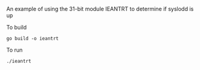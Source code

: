 An example of using the 31-bit module IEANTRT to determine if syslodd is up

To build
```
go build -o ieantrt
```

To run
```
./ieantrt
```

